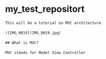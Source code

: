 # my_test_repositort

	This will be a tutorial on MVC architecture
 
	![IMG_0019](IMG_0019.jpg)
	
	## What is MVC?
	
	MVC stands for Model View Controller
	
	